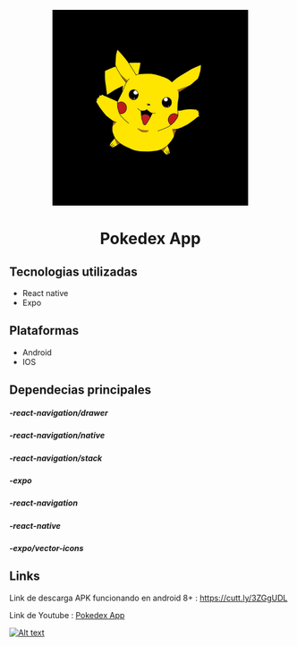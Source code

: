 <p align="center"><a href="https://github.com/lyswhut/lx-music-mobile"><img width="350" src="https://github.com/Leancba/Pokedex/blob/main/assets/icono.png" alt="lx-music logo"></a></p>





<h1 align="center">Pokedex App</h1>

<h2> Tecnologias utilizadas </h2>

- React native
- Expo

<h2> Plataformas </h2>

- Android
- IOS

<h2> Dependecias principales </h2>

##### -react-navigation/drawer
##### -react-navigation/native
##### -react-navigation/stack
##### -expo
##### -react-navigation
##### -react-native
##### -expo/vector-icons


<h2> Links </h2>

Link de descarga APK funcionando en android 8+ : https://cutt.ly/3ZGgUDL

Link de Youtube :  [Pokedex App](https://www.youtube.com/watch?v=A9ISS3ukNos)

[![Alt text](https://img.youtube.com/vi/A9ISS3ukNos/0.jpg)](https://www.youtube.com/watch?v=A9ISS3ukNos)




